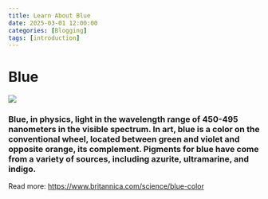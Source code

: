 ```yaml
---
title: Learn About Blue
date: 2025-03-01 12:00:00
categories: [Blogging]
tags: [introduction]
---
```


# Blue
![](https://cdn.shopify.com/s/files/1/1038/1798/files/Navy-Blue-Color-Palette-with-Hex-Codes.png?v=1688970887)

### Blue, in physics, light in the wavelength range of 450-495 nanometers in the visible spectrum. In art, blue is a color on the conventional wheel, located between green and violet and opposite orange, its complement. Pigments for blue have come from a variety of sources, including azurite, ultramarine, and indigo.
Read more: https://www.britannica.com/science/blue-color
    